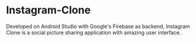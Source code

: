 # Instagram-Clone
Developed on Android Studio with Google's Firebase as backend, Instagram Clone is a social picture sharing application with amazing user interface.
